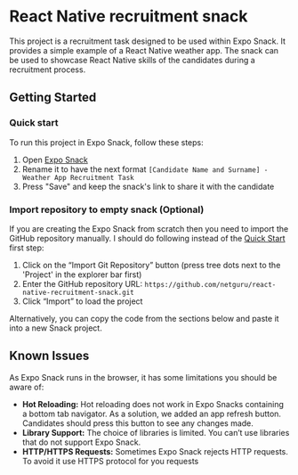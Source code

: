 # React Native recruitment snack

This project is a recruitment task designed to be used within Expo Snack. It provides a simple example of a React Native weather app. The snack can be used to showcase React Native skills of the candidates during a recruitment process.

## Getting Started

### Quick start

To run this project in Expo Snack, follow these steps:
1. Open [Expo Snack](https://snack.expo.dev/@git/github.com/netguru/react-native-recruitment-snack)
2. Rename it to have the next format `[Candidate Name and Surname] - Weather App Recruitment Task`
3. Press "Save" and keep the snack's link to share it with the candidate

### Import repository to empty snack (Optional) 

If you are creating the Expo Snack from scratch then you need to import the GitHub repository manually. I should do following instead of the [Quick Start](https://github.com/netguru/react-native-recruitment-snack?tab=readme-ov-file#quick-start) first step:
1. Click on the “Import Git Repository” button (press tree dots next to the 'Project' in the explorer bar first)
2. Enter the GitHub repository URL: `https://github.com/netguru/react-native-recruitment-snack.git`
3. Click “Import” to load the project

Alternatively, you can copy the code from the sections below and paste it into a new Snack project.

## Known Issues

As Expo Snack runs in the browser, it has some limitations you should be aware of:

* **Hot Reloading:** Hot reloading does not work in Expo Snacks containing a bottom tab navigator. As a solution, we added an app refresh button. Candidates should press this button to see any changes made.
* **Library Support:** The choice of libraries is limited. You can’t use libraries that do not support Expo Snack.
* **HTTP/HTTPS Requests:** Sometimes Expo Snack rejects HTTP requests. To avoid it use HTTPS protocol for you requests